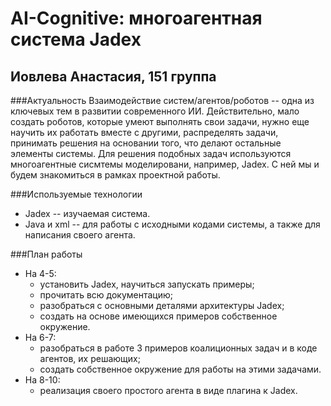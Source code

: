 # AI-Cognitive: многоагентная система Jadex
## Иовлева Анастасия, 151 группа

###Актуальность
Взаимодействие систем/агентов/роботов -- одна из ключевых тем в развитии современного ИИ. Действительно, мало создать роботов, которые умеют выполнять свои задачи, нужно еще научить их работать вместе с другими, распределять задачи, принимать решения на основании того, что делают остальные элементы системы.
Для решения подобных задач используются многоагентные сисмтемы моделировани, например, Jadex. С ней мы и будем знакомиться в рамках проектной работы.

###Используемые технологии
* Jadex -- изучаемая система.
* Java и xml -- для работы с исходными кодами системы, а также для написания своего агента.

###План работы
* На 4-5:
  * установить Jadex, научиться запускать примеры;
  * прочитать всю документацию;
  * разобраться с основными деталями архитектуры Jadex;
  * создать на основе имеющихся примеров собственное окружение.
* На 6-7:
  * разобраться в работе 3 примеров коалиционных задач и в коде агентов, их решающих;
  * создать собственное окружение для работы на этими задачами.
* На 8-10:
  * реализация своего простого агента в виде плагина к Jadex.
